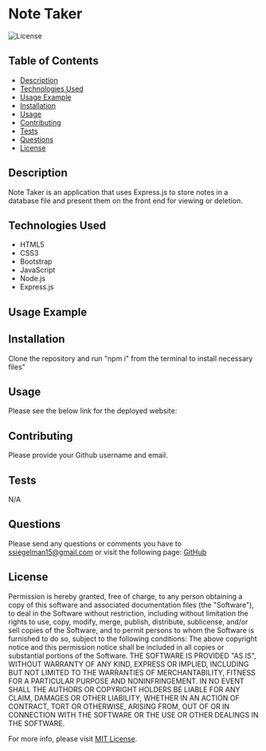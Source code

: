 # Note Taker

![License](https://img.shields.io/badge/License-MIT-yellow.svg)

  ## Table of Contents
- [Description](#description)
- [Technologies Used](#technologies)
- [Usage Example](#usage)
- [Installation](#installation)
- [Usage](#usage)
- [Contributing](#contributing)
- [Tests](#tests)
- [Questions](#questions)
- [License](#license)

## Description

Note Taker is an application that uses Express.js to store notes in a database file and present them on the front end for viewing or deletion.

## Technologies Used

- HTML5
- CSS3
- Bootstrap
- JavaScript
- Node.js
- Express.js

## Usage Example



## Installation

Clone the repository and run "npm i" from the terminal to install necessary files"

## Usage

Please see the below link for the deployed website:

## Contributing

Please provide your Github username and email.

## Tests

N/A

## Questions

Please send any questions or comments you have to ssiegelman15@gmail.com or visit the following page: [GitHub](https://github.com/ssiegelman15)

## License

Permission is hereby granted, free of charge, to any person obtaining a copy of this software and associated documentation files (the "Software"), to deal in the Software without restriction, including without limitation the rights to use, copy, modify, merge, publish, distribute, sublicense, and/or sell copies of the Software, and to permit persons to whom the Software is furnished to do so, subject to the following conditions: 
The above copyright notice and this permission notice shall be included in all copies or substantial portions of the Software. 
THE SOFTWARE IS PROVIDED "AS IS", WITHOUT WARRANTY OF ANY KIND, EXPRESS OR IMPLIED, INCLUDING BUT NOT LIMITED TO THE WARRANTIES OF MERCHANTABILITY, FITNESS FOR A PARTICULAR PURPOSE AND NONINFRINGEMENT. 
IN NO EVENT SHALL THE AUTHORS OR COPYRIGHT HOLDERS BE LIABLE FOR ANY CLAIM, DAMAGES OR OTHER LIABILITY, WHETHER IN AN ACTION OF CONTRACT, TORT OR OTHERWISE, ARISING FROM, OUT OF OR IN CONNECTION WITH THE SOFTWARE OR THE USE OR OTHER DEALINGS IN THE SOFTWARE. 


For more info, please visit [MIT License](https://choosealicense.com/licenses/mit/).


